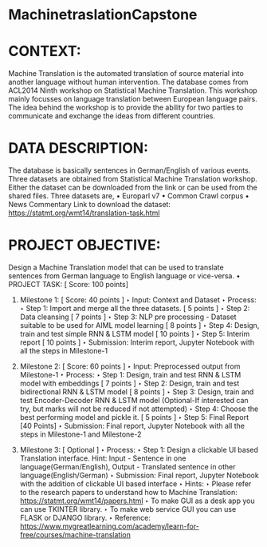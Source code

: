 # MachinetraslationCapstone

# CONTEXT:

Machine Translation is the automated translation of source material into another language without human intervention. The database comes
from ACL2014 Ninth workshop on Statistical Machine Translation. This workshop mainly focusses on language translation between European
language pairs. The idea behind the workshop is to provide the ability for two parties to communicate and exchange the ideas from different
countries.

# DATA DESCRIPTION:

The database is basically sentences in German/English of various events. Three datasets are obtained from Statistical Machine Translation
workshop. Either the dataset can be downloaded from the link or can be used from the shared files. Three datasets are,
• Europarl v7
• Common Crawl corpus
• News Commentary
Link to download the dataset: https://statmt.org/wmt14/translation-task.html

# PROJECT OBJECTIVE:
Design a Machine Translation model that can be used to translate sentences from German language to English language or vice-versa.
• PROJECT TASK: [ Score: 100 points]
1. Milestone 1: [ Score: 40 points ]
‣ Input: Context and Dataset
‣ Process:
‣ Step 1: Import and merge all the three datasets. [ 5 points ]
‣ Step 2: Data cleansing [ 7 points ]
‣ Step 3: NLP pre processing - Dataset suitable to be used for AIML model learning [ 8 points ]
‣ Step 4: Design, train and test simple RNN & LSTM model [ 10 points ]
‣ Step 5: Interim report [ 10 points ]
‣ Submission: Interim report, Jupyter Notebook with all the steps in Milestone-1

2. Milestone 2: [ Score: 60 points ]
‣ Input: Preprocessed output from Milestone-1
‣ Process:
‣ Step 1: Design, train and test RNN & LSTM model with embeddings [ 7 points ]
‣ Step 2: Design, train and test bidirectional RNN & LSTM model [ 8 points ]
‣ Step 3: Design, train and test Encoder-Decoder RNN & LSTM model (Optional-If interested can try, but marks will not be
reduced if not attempted)
‣ Step 4: Choose the best performing model and pickle it. [ 5 points ]
‣ Step 5: Final Report [40 Points]
‣ Submission: Final report, Jupyter Notebook with all the steps in Milestone-1 and Milestone-2

3. Milestone 3: [ Optional ]
‣ Process:
‣ Step 1: Design a clickable UI based Translation interface.
Hint: Input - Sentence in one language(German/English), Output - Translated sentence in other language(English/German)
‣ Submission: Final report, Jupyter Notebook with the addition of clickable UI based interface
‣ Hints:
‣ Please refer to the research papers to understand how to Machine Translation: https://statmt.org/wmt14/papers.html
‣ To make GUI as a desk app you can use TKINTER library.
‣ To make web service GUI you can use FLASK or DJANGO library.
‣ Reference: https://www.mygreatlearning.com/academy/learn-for-free/courses/machine-translation
